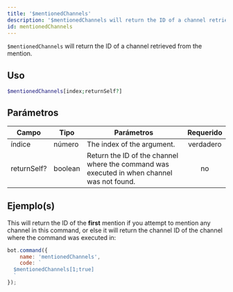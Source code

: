 ```yaml
---
title: '$mentionedChannels'
description: '$mentionedChannels will return the ID of a channel retrieved from the mention.'
id: mentionedChannels
---
```


`$mentionedChannels` will return the ID of a channel retrieved from the mention.

## Uso

```php
$mentionedChannels[index;returnSelf?]
```

## Parámetros

| Campo       | Tipo    | Parámetros                                                                                 | Requerido |
| ----------- | ------- | ------------------------------------------------------------------------------------------ |:---------:|
| índice      | número  | The index of the argument.                                                                 | verdadero |
| returnSelf? | boolean | Return the ID of the channel where the command was executed in when channel was not found. |    no     |

## Ejemplo(s)

This will return the ID of the **first** mention if you attempt to mention any channel in this command, or else it will return the channel ID of the channel where the command was executed in:

```javascript
bot.command({
    name: 'mentionedChannels',
    code: `
  $mentionedChannels[1;true]
  `
});
```
